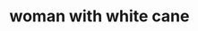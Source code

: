 ---
layout: people&body
title: woman with white cane
emoji: woman_with_white_cane
permalink: 👩‍🦯.html
image: assets/img/3moji/woman_with_white_cane.png
---